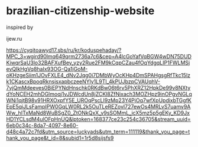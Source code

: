 # brazilian-citizenship-website

inspired by

ijew.ru

https://cyqitoawyd17.sbs/ru/kr/koduspehaday/?MPC_3=wgird90lmq649qrm2736a7c6&cep=A4lcGoYafVqBGW4wDN75DUDKiwqrSaU3lo32BAFXufBey_yzy2Rue2FM9kCqpCZau4fOqYdgqLIP1FWLMSjevQIkHgVq8haIx93OG-Qa1jGoM-oKHzgeSiim1JOvFXLE4_dNv2Jqg0i7DMbWyOcKHp4DmSPAHgsgRfTkc15lzk1CKascxBpoqRknsjsxapbczeeNYly1L9TI_4kPUJbzpCVAUqhV-7vjQmMdeeves0BiEPYNdHnschk0RKdBw06t6rv5PhXRZ12HpkDe99v8NXtydYoNCEH2mhDGlmoqj1vJDWcdUn8jZCKl8ZfNixach3MOZHpz9inOPgvNGLqWNi1qjtB98v91HRXOxpfY5E_UROqPscLI9zMp23Y4PjOq7wfXpUpdixbTGgfKEpE5qiJLsFampIPW0GqLW0RL2k5OuTLeREZovl727ewOs4MRLvS7uamv9AWw_hITxMaNd8WuBSgZ0_ZtONkQxX_v9sSOMmL_icX5mz5p5gEKy_KD9JxHD1YCLsdM4ulOFpHnUQ&lptoken=168377ce23c254c36705&stream_uuid=6eb0c34c-8da7-4097-8e60-d48c4a72c7fd&utm_source=luckyads&utm_term=111119&thank_you_page=thank_you_page&t_id=8&subid1=1r5d8sijsfs9
